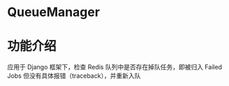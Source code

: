 # QueueManager

# 功能介绍
应用于 Django 框架下，检查 Redis 队列中是否存在掉队任务，即被归入 Failed Jobs 但没有具体报错（traceback），并重新入队